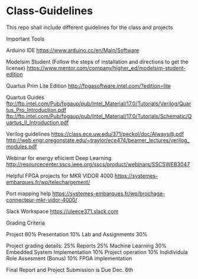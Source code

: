# Class-Guidelines

This repo shall include different guidelines for the class and projects


Important Tools 


Arduino IDE
https://www.arduino.cc/en/Main/Software


Modelsim Student (Follow the steps of installation and directions to get the license)
https://www.mentor.com/company/higher_ed/modelsim-student-edition

Quartus Prim Lite Edition
http://fpgasoftware.intel.com/?edition=lite

Quartus Guides
ftp://ftp.intel.com/Pub/fpgaup/pub/Intel_Material/17.0/Tutorials/Verilog/Quartus_Pro_Introduction.pdf
ftp://ftp.intel.com/Pub/fpgaup/pub/Intel_Material/17.0/Tutorials/Schematic/Quartus_II_Introduction.pdf


Verilog guidelines
https://class.ece.uw.edu/371/peckol/doc/Always@.pdf
http://web.engr.oregonstate.edu/~traylor/ece474/beamer_lectures/verilog_modules.pdf


Webinar for energy efiicient Deep Learning
http://resourcecenter.sscs.ieee.org/sscs/product/webinars/SSCSWEB3047


Helpful FPGA projects for MKR VIDOR 4000
https://systemes-embarques.fr/wp/telechargement/

Port mapping help
https://systemes-embarques.fr/wp/brochage-connecteur-mkr-vidor-4000/


Slack Workspace
https://uleece371.slack.com


Grading Criteria

Project 60%
Presentation 10%
Lab and Assignments 30%

Project grading details:
25% Reports
25% Machine Learning 
30% Embedded System Implementation
10% Project operation
10% Indidividula Role Assesment
(Bonus) 10% FPGA implementation

Final Report and Project Submission is Due Dec. 6th


